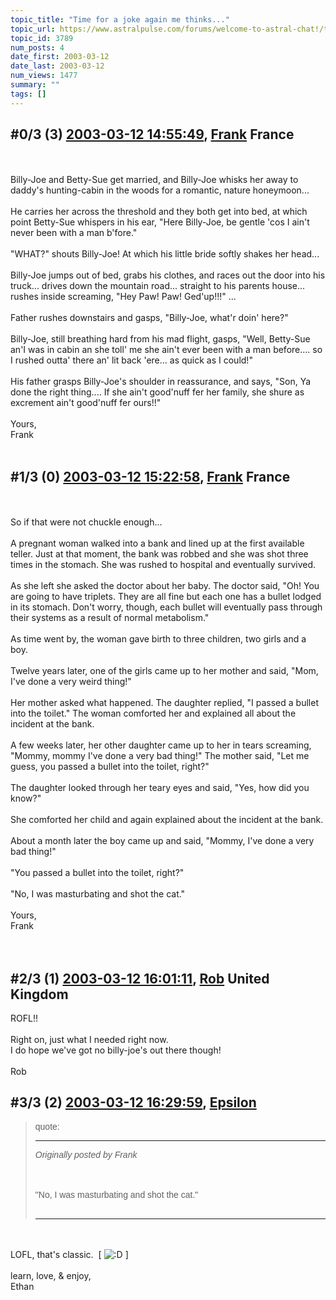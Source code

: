 ```yaml
---
topic_title: "Time for a joke again me thinks..."
topic_url: https://www.astralpulse.com/forums/welcome-to-astral-chat!/time-for-a-joke-again-me-thinks
topic_id: 3789
num_posts: 4
date_first: 2003-03-12
date_last: 2003-03-12
num_views: 1477
summary: ""
tags: []
---
```


## \#0/3 (3) [2003-03-12 14:55:49](https://www.astralpulse.com/forums/index.php?msg=119506), [Frank](https://www.astralpulse.com/forums/profile/?u=359) France ##
<section>
<br>
<br>
Billy-Joe and Betty-Sue get married, and Billy-Joe whisks her away to daddy's hunting-cabin in the woods for a romantic, nature honeymoon...
<br>
<br>
He carries her across the threshold and they both get into bed, at which point Betty-Sue whispers in his ear, "Here Billy-Joe, be gentle 'cos I ain't never been with a man b'fore."
<br>
<br>
"WHAT?" shouts Billy-Joe! At which his little bride softly shakes her head...
<br>
<br>
Billy-Joe jumps out of bed, grabs his clothes, and races out the door into his truck... drives down the mountain road... straight to his parents house... rushes inside screaming, "Hey Paw! Paw! Ged'up!!!" ...
<br>
<br>
Father rushes downstairs and gasps, "Billy-Joe, what'r doin' here?"
<br>
<br>
Billy-Joe, still breathing hard from his mad flight, gasps, "Well, Betty-Sue an'I was in cabin an she toll' me she ain't ever been with a man before.... so I rushed outta' there an' lit back 'ere... as quick as I could!"
<br>
<br>
His father grasps Billy-Joe's shoulder in reassurance, and says, "Son, Ya done the right thing.... If she ain't good'nuff fer her family, she shure as excrement ain't good'nuff fer ours!!"
<br>
<br>
Yours,
<br>
Frank
<br>
<br>
</section>

## \#1/3 (0) [2003-03-12 15:22:58](https://www.astralpulse.com/forums/index.php?msg=25007), [Frank](https://www.astralpulse.com/forums/profile/?u=359) France ##
<section>
<br>
<br>
So if that were not chuckle enough...
<br>
<br>
A pregnant woman walked into a bank and lined up at the first available teller. Just at that moment, the bank was robbed and she was shot three times in the stomach. She was rushed to hospital and eventually survived.
<br>
<br>
As she left she asked the doctor about her baby. The doctor said, "Oh! You are going to have triplets. They are all fine but each one has a bullet lodged in its stomach. Don't worry, though, each bullet will eventually pass through their systems as a result of normal metabolism."
<br>
<br>
As time went by, the woman gave birth to three children, two girls and a boy.
<br>
<br>
Twelve years later, one of the girls came up to her mother and said, "Mom, I've done a very weird thing!"
<br>
<br>
Her mother asked what happened. The daughter replied, "I passed a bullet into the toilet." The woman comforted her and explained all about the incident at the bank.
<br>
<br>
A few weeks later, her other daughter came up to her in tears screaming, "Mommy, mommy I've done a very bad thing!" The mother said, "Let me guess, you passed a bullet into the toilet, right?"
<br>
<br>
The daughter looked through her teary eyes and said, "Yes, how did you know?"
<br>
<br>
She comforted her child and again explained about the incident at the bank.
<br>
<br>
About a month later the boy came up and said, "Mommy, I've done a very bad thing!"
<br>
<br>
"You passed a bullet into the toilet, right?"
<br>
<br>
"No, I was masturbating and shot the cat."
<br>
<br>
Yours,
<br>
Frank
<br>
<br>
<br>
</section>

## \#2/3 (1) [2003-03-12 16:01:11](https://www.astralpulse.com/forums/index.php?msg=25012), [Rob](https://www.astralpulse.com/forums/profile/?u=65) United Kingdom ##
<section>
ROFL!!
<br>
<br>
Right on, just what I needed right now.
<br>
I do hope we've got no billy-joe's out there though!
<br>
<br>
Rob
</section>

## \#3/3 (2) [2003-03-12 16:29:59](https://www.astralpulse.com/forums/index.php?msg=25014), [Epsilon](https://www.astralpulse.com/forums/profile/?u=1093)  ##
<section>
<blockquote id='"quote"'>
 <font face='"Arial"' id='"quote"' size='"1"'>
  quote:
  <hr height='"1"' id='"quote"' noshade=""/>
  <i>
   Originally posted by Frank
  </i>
  <br>
  <br>
  <br>
  <br>
  "No, I was masturbating and shot the cat."
  <br>
  <br>
  <hr height='"1"' id='"quote"' noshade=""/>
 </font>
</blockquote>
<br>
<br>
LOFL, that's classic.  [
<img alt=":D" class="smiley" src="https://www.astralpulse.com/forums/Smileys/fugue/cheesy.png" title="Cheesy"/>
]
<br>
<br>
learn, love, &amp; enjoy,
<br>
Ethan
</section>